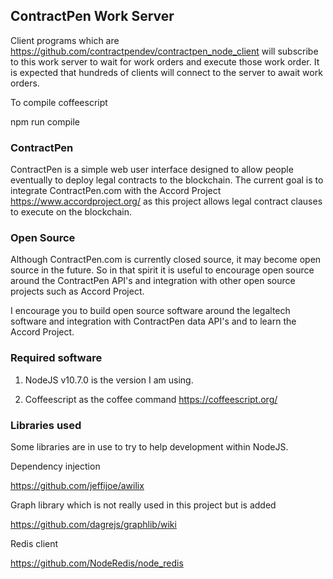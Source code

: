 
## ContractPen Work Server

Client programs which are https://github.com/contractpendev/contractpen_node_client will subscribe to this work server to wait for work orders and execute those work order. It is expected that hundreds of clients will connect to the server to await work orders. 

To compile coffeescript

npm run compile

### ContractPen

ContractPen is a simple web user interface designed to allow people eventually to deploy legal contracts to the blockchain. The current goal is to integrate ContractPen.com with the Accord Project https://www.accordproject.org/ as this project allows legal contract clauses to execute on the blockchain.

### Open Source

Although ContractPen.com is currently closed source, it may become open source in the future. So in that spirit it is useful to encourage open source around the ContractPen API's and integration with other open source projects such as Accord Project.

I encourage you to build open source software around the legaltech software and integration with ContractPen data API's and to learn the Accord Project.

### Required software

1. NodeJS v10.7.0 is the version I am using.

2. Coffeescript as the coffee command https://coffeescript.org/

### Libraries used

Some libraries are in use to try to help development within NodeJS.

Dependency injection

https://github.com/jeffijoe/awilix

Graph library which is not really used in this project but is added

https://github.com/dagrejs/graphlib/wiki

Redis client

https://github.com/NodeRedis/node_redis

